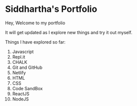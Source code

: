# Siddhartha's Portfolio

Hey, Welcome to my portfolio

It will get updated as I explore new things and try it out myself.

Things I have explored so far:
1. Javascript
1. Repl.it
1. CHALK
1. Git and GitHub
1. Netlify 
2. HTML
3. CSS
4. Code SandBox
5. ReactJS
6. NodeJS
